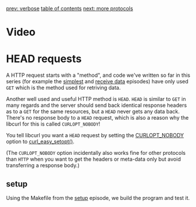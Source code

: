 [prev: verbose](../verbose/) [table of contents](../) [next: more protocols](../more-protocols/)

# Video


# HEAD requests

A HTTP request starts with a "method", and code we've written so far in this
series (for example the [simplest](../simplest/) and [receive
data](../receive-data/) episodes) have only used `GET` which is the method
used for retriving data.

Another well used and useful HTTP method is `HEAD`. `HEAD` is similar to `GET`
in many regards and the server should send back identical response headers as
to a `GET` for the same resources, but a `HEAD` never gets any data
back. There's no response body to a `HEAD` request, which is also a reason why
the libcurl for this is called `CURLOPT_NOBODY`!

You tell libcurl you want a `HEAD` request by setting the
[CURLOPT_NOBODY](https://curl.haxx.se/libcurl/c/CURLOPT_NOBODY.html) option to
[curl_easy_setopt()](https://curl.haxx.se/libcurl/c/curl_easy_setopt.html).

(The `CURLOPT_NOBODY` option incidentally also works fine for other protocols
than `HTTP` when you want to get the headers or meta-data only but avoid
transferring a response body.)


## setup

Using the Makefile from the [setup](../setup/) episode, we build the program
and test it.
